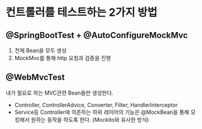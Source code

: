 # 컨트롤러를 테스트하는 2가지 방법

## @SpringBootTest + @AutoConfigureMockMvc

1. 전체 Bean을 모두 생성
2. MockMvc를 통해 http 요청과 검증을 진행

## @WebMvcTest

내가 필요로 하는 MVC관련 Bean들만 생성한다.

- Controller, ControllerAdvice, Converter, Filter, HandlerInterceptor
- Service등 Controller에 의존하는 하위 레이어의 기능은 @MockBean을 통해 모킹해서 원하는 동작을 하도록 한다. (Mockito와 유사한 방식)